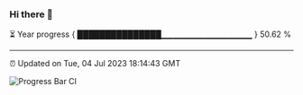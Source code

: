 ### Hi there 👋

⏳ Year progress { ███████████████▁▁▁▁▁▁▁▁▁▁▁▁▁▁▁ } 50.62 %

---

⏰ Updated on Tue, 04 Jul 2023 18:14:43 GMT

![Progress Bar CI](https://github.com/liununu/liununu/workflows/Progress%20Bar%20CI/badge.svg)
